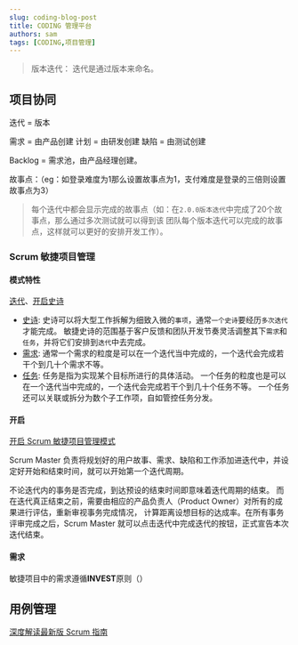 ```yaml
---
slug: coding-blog-post
title: CODING 管理平台 
authors: sam
tags: [CODING,项目管理]
---
```


> 版本迭代： 迭代是通过版本来命名。

## 项目协同

迭代 = 版本

需求 = 由产品创建
计划 = 由研发创建
缺陷 = 由测试创建

Backlog = 需求池，由产品经理创建。

故事点：（eg：如登录难度为1那么设置故事点为1，支付难度是登录的三倍则设置故事点为3）

> 每个迭代中都会显示完成的故事点（如：在`2.0.0版本迭代`中完成了20个故事点，那么通过多次测试就可以得到该
> 团队每个版本迭代可以完成的故事点，这样就可以更好的安排开发工作）。

### Scrum 敏捷项目管理

#### 模式特性

[迭代](https://coding.net/help/docs/collaboration/pattern/scrum/intro.html#iterations)、[开启史诗](https://coding.net/help/docs/collaboration/pattern/scrum/epics.html#start)

- [史诗](https://coding.net/help/docs/collaboration/pattern/scrum/intro.html#epic): 史诗可以将大型工作拆解为细致入微的`事项`，通常`一个史诗`要经历`多次迭代`才能完成。
敏捷史诗的范围基于客户反馈和团队开发节奏灵活调整其下`需求`和`任务`，并将它们安排到`迭代`中去完成。
- [需求](https://coding.net/help/docs/collaboration/pattern/scrum/intro.html#requirements): 通常一个需求的粒度是可以在一个迭代当中完成的，一个迭代会完成若干个到几十个需求不等。
- [任务](https://coding.net/help/docs/collaboration/pattern/scrum/intro.html#tasks): 任务是指为实现某个目标所进行的具体活动。
一个任务的粒度也是可以在一个迭代当中完成的，一个迭代会完成若干个到几十个任务不等。
一个任务还可以关联或拆分为数个子工作项，自如管控任务分发。

#### 开启

[开启 Scrum 敏捷项目管理模式](https://coding.net/help/docs/collaboration/pattern/scrum/intro.html#start)

Scrum Master 负责将规划好的用户故事、需求、缺陷和工作添加进迭代中，并设定好开始和结束时间，就可以开始第一个迭代周期。

不论迭代内的事务是否完成，到达预设的结束时间即意味着迭代周期的结束。
而在迭代真正结束之前，需要由相应的产品负责人（Product Owner）对所有的成果进行评估，重新审视事务完成情况，
计算距离设想目标的达成率。在所有事务评审完成之后，Scrum Master 就可以点击迭代中完成迭代的按钮，正式宣告本次迭代结束。

#### 需求

敏捷项目中的需求遵循**INVEST**原则（）

## 用例管理

[深度解读最新版 Scrum 指南](https://mp.weixin.qq.com/s/At5NXNnTfZH91beK73lN3A)





















